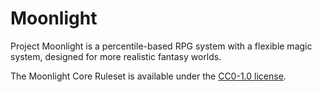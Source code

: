 # Moonlight

Project Moonlight is a percentile-based RPG system with a flexible magic system, designed for more realistic fantasy worlds.

The Moonlight Core Ruleset is available under the [CC0-1.0 license](license.txt).
